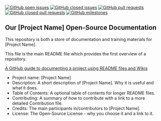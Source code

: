 [![GitHub open issues](https://img.shields.io/github/issues/adagovorg/documentation?style=flat-square)](https://github.com/adagovorg/documentation/issues)
[![GitHub closed issues](https://img.shields.io/github/issues-closed-raw/adagovorg/documentation?style=flat-square)](https://github.com/adagovorg/documentation/issues?q=is%3Aissue+is%3Aclosed)
[![GitHub pull requests](https://img.shields.io/github/issues-pr/adagovorg/documentation)](https://github.com/adagovorg/documentation/pulls)
[![GitHub closed pull requests](https://img.shields.io/github/issues-pr-closed/adagovorg/documentation)](https://github.com/adagovorg/documentation/pulls?q=is%3Apr+is%3Aclosed)
[![GitHub milestones](https://img.shields.io/github/milestones/open/adagovorg/documentation?style=flat-square)](https://github.com/adagovorg/documentation/milestones)


## Our [Project Name] Open-Source Documentation

This repository is both a store of documentation and training materials for [Project Name].

This file is the main README file which provides the first overview of a repository.

[A GitHub guide to documenting a project using README files and Wikis](https://guides.github.com/features/wikis/)

-	Project name: [Project Name]
-	Description: A short description of [Project Name]. Why it is useful and what it does.
-	Table of Contents: A optional table of contents for longer README files.
-	Contributing: A summary of how to contribute with a link to a more detailed Contribution file.
-	Credits: The main participants in/contributors to [Project Name].
-	License: The Open-Source License - why you choose it and a link to it.
